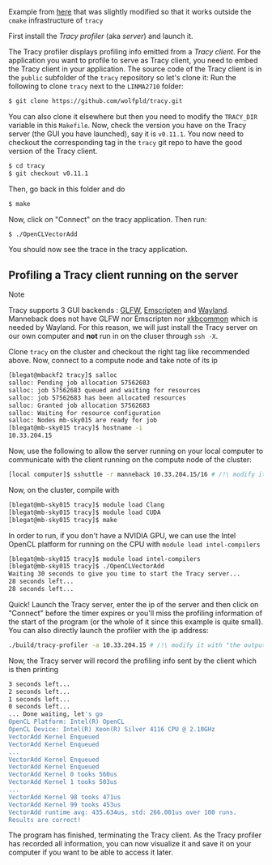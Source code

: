 Example from [here](https://github.com/wolfpld/tracy/tree/master/examples/OpenCLVectorAdd) that was slightly modified so that it works outside the `cmake` infrastructure of `tracy`

First install the *Tracy profiler* (aka *server*) and launch it.

The Tracy profiler displays profiling info emitted from a *Tracy client*.
For the application you want to profile to serve as Tracy client, you need to embed the Tracy client
in your application.
The source code of the Tracy client is in the `public` subfolder of the `tracy` repository so let's clone it:
Run the following to clone `tracy` next to the `LINMA2710` folder:
```sh
$ git clone https://github.com/wolfpld/tracy.git
```
You can also clone it elsewhere but then you need to modify the `TRACY_DIR` variable in this `Makefile`.
Now, check the version you have on the Tracy server (the GUI you have launched), say it is `v0.11.1`.
You now need to checkout the corresponding tag in the `tracy` git repo to have the good version
of the Tracy client.
```sh
$ cd tracy
$ git checkout v0.11.1
```

Then, go back in this folder and do
```sh
$ make
```
Now, click on "Connect" on the tracy application. Then run:
```sh
$ ./OpenCLVectorAdd
```
You should now see the trace in the tracy application.

## Profiling a Tracy client running on the server

> [!NOTE]
> Tracy supports 3 GUI backends : [GLFW](https://www.glfw.org/), [Emscripten](https://emscripten.org/) and [Wayland](https://wayland.freedesktop.org/).
> Manneback does not have GLFW nor Emscripten nor [xkbcommon](https://xkbcommon.org/) which is needed by Wayland.
> For this reason, we will just install the Tracy server on our own computer and **not** run in on the cluser through `ssh -X`.

Clone `tracy` on the cluster and checkout the right tag like recommended above.
Now, connect to a compute node and take note of its ip
```sh
[blegat@mbackf2 tracy]$ salloc
salloc: Pending job allocation 57562683
salloc: job 57562683 queued and waiting for resources
salloc: job 57562683 has been allocated resources
salloc: Granted job allocation 57562683
salloc: Waiting for resource configuration
salloc: Nodes mb-sky015 are ready for job
[blegat@mb-sky015 tracy]$ hostname -i
10.33.204.15
```
Now, use the following to allow the server running on your local computer to communicate with the client running on the compute node of the cluster:
```sh
[local computer]$ sshuttle -r manneback 10.33.204.15/16 # /!\ modify it with "the output of `hostname -i` on the compute node"/16
```
Now, on the cluster, compile with
```sh
[blegat@mb-sky015 tracy]$ module load Clang
[blegat@mb-sky015 tracy]$ module load CUDA
[blegat@mb-sky015 tracy]$ make
```
In order to run, if you don't have a NVIDIA GPU, we can use the Intel OpenCL platform for running on the CPU
with `module load intel-compilers`
```sh
[blegat@mb-sky015 tracy]$ module load intel-compilers
[blegat@mb-sky015 tracy]$ ./OpenCLVectorAdd
Waiting 30 seconds to give you time to start the Tracy server...
28 seconds left...
28 seconds left...
```
Quick! Launch the Tracy server, enter the ip of the server and then click on "Connect" before the timer expires or you'll miss the profiling information of the start of the program (or the whole of it since this example is quite small).
You can also directly launch the profiler with the ip address:
```sh
./build/tracy-profiler -a 10.33.204.15 # /!\ modify it with "the output of `hostname -i` on the compute node"
```
Now, the Tracy server will record the profiling info sent by the client which is then printing
```sh
3 seconds left...
2 seconds left...
1 seconds left...
0 seconds left...
... Done waiting, let's go
OpenCL Platform: Intel(R) OpenCL
OpenCL Device: Intel(R) Xeon(R) Silver 4116 CPU @ 2.10GHz
VectorAdd Kernel Enqueued
VectorAdd Kernel Enqueued
...
VectorAdd Kernel Enqueued
VectorAdd Kernel Enqueued
VectorAdd Kernel 0 tooks 560us
VectorAdd Kernel 1 tooks 503us
...
VectorAdd Kernel 98 tooks 471us
VectorAdd Kernel 99 tooks 453us
VectorAdd runtime avg: 435.634us, std: 266.001us over 100 runs.
Results are correct!
```
The program has finished, terminating the Tracy client.
As the Tracy profiler has recorded all information, you can now visualize it and save it on your computer if you want to be able to access it later.
